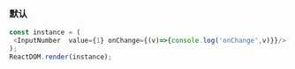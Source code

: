 ### 默认

<!--start-code-->
```js
const instance = (
 <InputNumber  value={1} onChange={(v)=>{console.log('onChange',v)}}/>
);
ReactDOM.render(instance);
```
<!--end-code-->